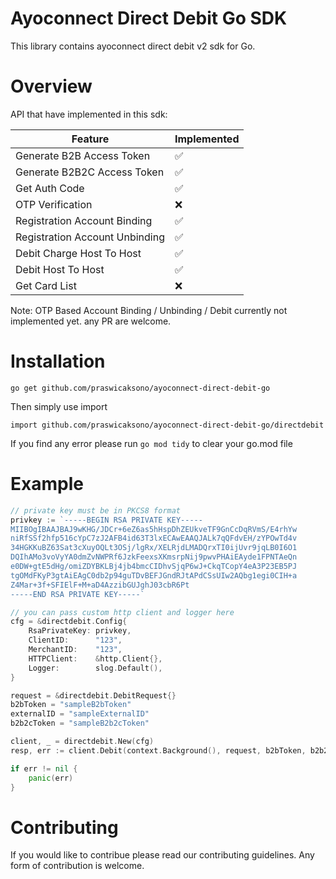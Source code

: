 Ayoconnect Direct Debit Go SDK
===
This library contains ayoconnect direct debit v2 sdk for Go.

Overview
===

API that have implemented in this sdk:

| Feature                        | Implemented        |
|--------------------------------|--------------------|
| Generate B2B Access Token      | :white_check_mark: |
| Generate B2B2C Access Token    | :white_check_mark: |
| Get Auth Code                  | :white_check_mark: |
| OTP Verification               | :x:                |
| Registration Account Binding   | :white_check_mark: |
| Registration Account Unbinding | :white_check_mark: |
| Debit Charge Host To Host      | :white_check_mark: |
| Debit Host To Host             | :white_check_mark: |
| Get Card List                  | :x:                |

Note: OTP Based Account Binding / Unbinding / Debit currently not implemented yet. any PR are welcome.

Installation
===

```
go get github.com/praswicaksono/ayoconnect-direct-debit-go
```

Then simply use import

```
import github.com/praswicaksono/ayoconnect-direct-debit-go/directdebit
```

If you find any error please run `go mod tidy` to clear your go.mod file

Example
===

```go
// private key must be in PKCS8 format
privkey := `-----BEGIN RSA PRIVATE KEY-----
MIIBOgIBAAJBAJ9wKHG/JDCr+6eZ6as5hHspDhZEUkveTF9GnCcDqRVmS/E4rhYw
niRfSSf2hfp516cYpC7zJ2AFB4id63T3lxECAwEAAQJALk7qQFdvEH/zYPOwTd4v
34HGKKuBZ63Sat3cXuyOQLt3OSj/lgRx/XELRjdLMADQrxTI0ijUvr9jqLB0I6O1
DQIhAMo3voVyYA0dmZvNWPRf6JzkFeexsXKmsrpNij9pwvPHAiEAyde1FPNTAeQn
e0DW+gtE5dHg/omiZDYBKLBj4jb4bmcCIDhvSjqP6wJ+CkqTCopY4eA3P23EB5PJ
tgOMdFKyP3gtAiEAgC0db2p94guTDvBEFJGndRJtAPdCSsUIw2AQbg1egi0CIH+a
Z4Mar+3f+SFIElF+M+aD4AzzibGUJghJ03cbR6Pt
-----END RSA PRIVATE KEY-----`

// you can pass custom http client and logger here
cfg = &directdebit.Config{
    RsaPrivateKey: privkey,
    ClientID:      "123",
    MerchantID:    "123",
    HTTPClient:    &http.Client{},
    Logger:        slog.Default(),
}

request = &directdebit.DebitRequest{}
b2bToken = "sampleB2bToken"
externalID = "sampleExternalID"
b2b2cToken = "sampleB2b2cToken"

client, _ = directdebit.New(cfg)
resp, err := client.Debit(context.Background(), request, b2bToken, b2b2cToken, externalID)

if err != nil {
    panic(err)
}
```

Contributing
===

If you would like to contribue please read our contributing guidelines. Any form of contribution is welcome.

